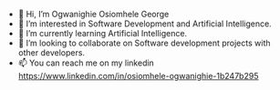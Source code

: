 - 👋 Hi, I’m Ogwanighie Osiomhele George
- 👀 I’m interested in Software Development and Artificial Intelligence.
- 🌱 I’m currently learning Artificial Intelligence.
- 💞️ I’m looking to collaborate on Software development projects with other developers.
- 📫 You can reach me on my linkedin https://www.linkedin.com/in/osiomhele-ogwanighie-1b247b295
<!---
oshobabz/oshobabz is a ✨ special ✨ repository because its `README.md` (this file) appears on your GitHub profile.
You can click the Preview link to take a look at your changes.
--->
